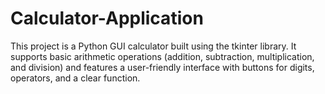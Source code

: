 # Calculator-Application
This project is a Python GUI calculator built using the tkinter library. It supports basic arithmetic operations (addition, subtraction, multiplication, and division) and features a user-friendly interface with buttons for digits, operators, and a clear function. 
